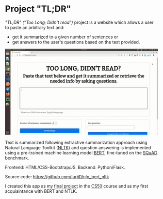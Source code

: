 # Project "TL;DR" #

_"TL;DR" ("Too Long; Didn't read")_ project is a website which allows a user to paste an arbitrary text and:
* get it summarized to a given number of sentences or 
* get answers to the user's questions based on the text provided.

![TL;DR Demo (gif)](static/tldr_demo.gif)

Text is summarized following extractive summarization approach using Natural Language Toolkit ([NLTK](https://www.nltk.org/)) and question answering is implemented using a pre-trained machine learning model [BERT](https://en.wikipedia.org/wiki/BERT_(language_model)), fine-tuned on the [SQuAD](https://rajpurkar.github.io/SQuAD-explorer/) benchmark.

Frontend: HTML/CSS-Bootstrap/JS.
Backend: Python/Flask.

Source code: https://github.com/IuriiD/nlp_bert_nltk

I created this app as my [final project](https://cs50.harvard.edu/x/2020/project/) in the [CS50](https://cs50.harvard.edu/x/2020/) course and as my first acquiaintance with BERT and NTLK.